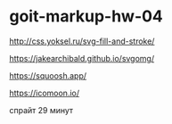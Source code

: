 # goit-markup-hw-04

http://css.yoksel.ru/svg-fill-and-stroke/

https://jakearchibald.github.io/svgomg/

https://squoosh.app/

https://icomoon.io/

спрайт 29 минут
